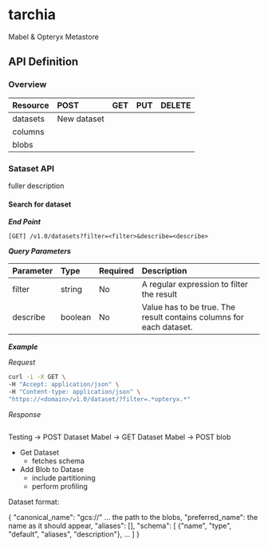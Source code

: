 # tarchia
Mabel &amp; Opteryx Metastore

## API Definition

### Overview


Resource    | POST | GET | PUT | DELETE
:---------- | :--- | :-- | :-- | :-----
datasets       | New dataset |     |     |
columns     |      |     |     |
blobs       |      |     |     |

### Sataset API

fuller description

#### **Search for dataset**

**_End Point_**

~~~
[GET] /v1.0/datasets?filter=<filter>&describe=<describe>
~~~

**_Query Parameters_**

Parameter | Type    | Required | Description
:-------- | :------ | :------- | :-----------
filter    | string  | No       | A regular expression to filter the result
describe  | boolean | No       | Value has to be true. The result contains columns for each dataset.

**_Example_**

_Request_

~~~bash
curl -i -X GET \
-H "Accept: application/json" \
-H "Content-type: application/json" \
"https://<domain>/v1.0/dataset/?filter=.*opteryx.*"
~~~

_Response_

~~~
~~~

Testing -> POST Dataset
Mabel -> GET Dataset
Mabel -> POST blob


- Get Dataset
    - fetches schema
- Add Blob to Datase
    - include partitioning
    - perform profiling

Dataset format:

{
    "canonical_name": "gcs://" ... the path to the blobs,
    "preferred_name": the name as it should appear,
    "aliases": [],
    "schema": [
        {"name", "type", "default", "aliases", "description"}, ...
    ]
}
